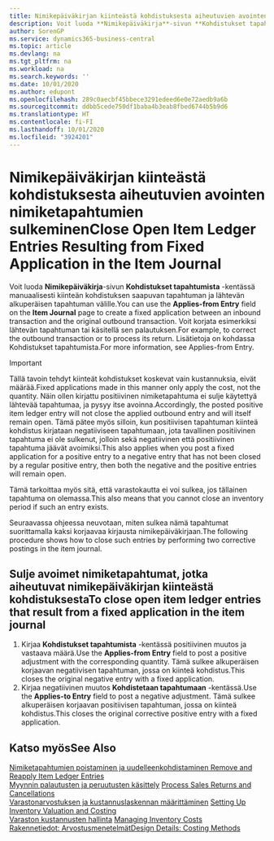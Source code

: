 ```yaml
---
title: Nimikepäiväkirjan kiinteästä kohdistuksesta aiheutuvien avointen nimiketapahtumien sulkeminen | Microsoft Docs
description: Voit luoda **Nimikepäiväkirja**-sivun **Kohdistukset tapahtumista** -kentässä manuaalisesti kiinteän kohdistuksen saapuvan tapahtuman ja lähtevän alkuperäisen tapahtuman välille. Voit korjata esimerkiksi lähtevän tapahtuman tai käsitellä sen palautuksen.
author: SorenGP
ms.service: dynamics365-business-central
ms.topic: article
ms.devlang: na
ms.tgt_pltfrm: na
ms.workload: na
ms.search.keywords: ''
ms.date: 10/01/2020
ms.author: edupont
ms.openlocfilehash: 289c0aecbf45bbece3291edeed6e0e72aedb9a6b
ms.sourcegitcommit: ddbb5cede750df1baba4b3eab8fbed6744b5b9d6
ms.translationtype: HT
ms.contentlocale: fi-FI
ms.lasthandoff: 10/01/2020
ms.locfileid: "3924201"
---
```

# <a name="close-open-item-ledger-entries-resulting-from-fixed-application-in-the-item-journal"></a><span data-ttu-id="d46cd-104">Nimikepäiväkirjan kiinteästä kohdistuksesta aiheutuvien avointen nimiketapahtumien sulkeminen</span><span class="sxs-lookup"><span data-stu-id="d46cd-104">Close Open Item Ledger Entries Resulting from Fixed Application in the Item Journal</span></span>
<span data-ttu-id="d46cd-105">Voit luoda **Nimikepäiväkirja**-sivun **Kohdistukset tapahtumista** -kentässä manuaalisesti kiinteän kohdistuksen saapuvan tapahtuman ja lähtevän alkuperäisen tapahtuman välille.</span><span class="sxs-lookup"><span data-stu-id="d46cd-105">You can use the **Applies-from Entry** field on the **Item Journal** page to create a fixed application between an inbound transaction and the original outbound transaction.</span></span> <span data-ttu-id="d46cd-106">Voit korjata esimerkiksi lähtevän tapahtuman tai käsitellä sen palautuksen.</span><span class="sxs-lookup"><span data-stu-id="d46cd-106">For example, to correct the outbound transaction or to process its return.</span></span> <span data-ttu-id="d46cd-107">Lisätietoja on kohdassa Kohdistukset tapahtumista.</span><span class="sxs-lookup"><span data-stu-id="d46cd-107">For more information, see Applies-from Entry.</span></span>  

> [!IMPORTANT]  
>  <span data-ttu-id="d46cd-108">Tällä tavoin tehdyt kiinteät kohdistukset koskevat vain kustannuksia, eivät määrää.</span><span class="sxs-lookup"><span data-stu-id="d46cd-108">Fixed applications made in this manner only apply the cost, not the quantity.</span></span> <span data-ttu-id="d46cd-109">Näin ollen kirjattu positiivinen nimiketapahtuma ei sulje käytettyä lähtevää tapahtumaa, ja pysyy itse avoinna.</span><span class="sxs-lookup"><span data-stu-id="d46cd-109">Accordingly, the posted positive item ledger entry will not close the applied outbound entry and will itself remain open.</span></span> <span data-ttu-id="d46cd-110">Tämä pätee myös silloin, kun positiivisen tapahtuman kiinteä kohdistus kirjataan negatiiviseen tapahtumaan, jota tavallinen positiivinen tapahtuma ei ole sulkenut, jolloin sekä negatiivinen että positiivinen tapahtuma jäävät avoimiksi.</span><span class="sxs-lookup"><span data-stu-id="d46cd-110">This also applies when you post a fixed application for a positive entry to a negative entry that has not been closed by a regular positive entry, then both the negative and the positive entries will remain open.</span></span>  
>   
>  <span data-ttu-id="d46cd-111">Tämä tarkoittaa myös sitä, että varastokautta ei voi sulkea, jos tällainen tapahtuma on olemassa.</span><span class="sxs-lookup"><span data-stu-id="d46cd-111">This also means that you cannot close an inventory period if such an entry exists.</span></span>  

<span data-ttu-id="d46cd-112">Seuraavassa ohjeessa neuvotaan, miten sulkea nämä tapahtumat suorittamalla kaksi korjaavaa kirjausta nimikepäiväkirjaan.</span><span class="sxs-lookup"><span data-stu-id="d46cd-112">The following procedure shows how to close such entries by performing two corrective postings in the item journal.</span></span>  

## <a name="to-close-open-item-ledger-entries-that-result-from-a-fixed-application-in-the-item-journal"></a><span data-ttu-id="d46cd-113">Sulje avoimet nimiketapahtumat, jotka aiheutuvat nimikepäiväkirjan kiinteästä kohdistuksesta</span><span class="sxs-lookup"><span data-stu-id="d46cd-113">To close open item ledger entries that result from a fixed application in the item journal</span></span>  

1.  <span data-ttu-id="d46cd-114">Kirjaa **Kohdistukset tapahtumista** -kentässä positiivinen muutos ja vastaava määrä.</span><span class="sxs-lookup"><span data-stu-id="d46cd-114">Use the **Applies-from Entry** field to post a positive adjustment with the corresponding quantity.</span></span> <span data-ttu-id="d46cd-115">Tämä sulkee alkuperäisen korjaavan negatiivisen tapahtuman, jossa on kiinteä kohdistus.</span><span class="sxs-lookup"><span data-stu-id="d46cd-115">This closes the original negative entry with a fixed application.</span></span>  
2.  <span data-ttu-id="d46cd-116">Kirjaa negatiivinen muutos **Kohdistetaan tapahtumaan** -kentässä.</span><span class="sxs-lookup"><span data-stu-id="d46cd-116">Use the **Applies-to Entry** field to post a negative adjustment.</span></span> <span data-ttu-id="d46cd-117">Tämä sulkee alkuperäisen korjaavan positiivisen tapahtuman, jossa on kiinteä kohdistus.</span><span class="sxs-lookup"><span data-stu-id="d46cd-117">This closes the original corrective positive entry with a fixed application.</span></span>  

## <a name="see-also"></a><span data-ttu-id="d46cd-118">Katso myös</span><span class="sxs-lookup"><span data-stu-id="d46cd-118">See Also</span></span>  
[<span data-ttu-id="d46cd-119"> Nimiketapahtumien poistaminen ja uudelleenkohdistaminen</span><span class="sxs-lookup"><span data-stu-id="d46cd-119"> Remove and Reapply Item Ledger Entries</span></span>](finance-how-to-remove-and-reapply-item-entries.md)  
 <span data-ttu-id="d46cd-120">[Myynnin palautusten ja peruutusten käsittely](sales-how-process-sales-returns-cancellations.md) </span><span class="sxs-lookup"><span data-stu-id="d46cd-120">[Process Sales Returns and Cancellations](sales-how-process-sales-returns-cancellations.md) </span></span>  
 <span data-ttu-id="d46cd-121">[Varastonarvostuksen ja kustannuslaskennan määrittäminen](finance-set-up-inventory-valuation-and-costing.md) </span><span class="sxs-lookup"><span data-stu-id="d46cd-121">[Setting Up Inventory Valuation and Costing](finance-set-up-inventory-valuation-and-costing.md) </span></span>  
 <span data-ttu-id="d46cd-122">[Varaston kustannusten hallinta](finance-manage-inventory-costs.md) </span><span class="sxs-lookup"><span data-stu-id="d46cd-122">[Managing Inventory Costs](finance-manage-inventory-costs.md) </span></span>  
 [<span data-ttu-id="d46cd-123">Rakennetiedot: Arvostusmenetelmät</span><span class="sxs-lookup"><span data-stu-id="d46cd-123">Design Details: Costing Methods</span></span>](design-details-costing-methods.md)
